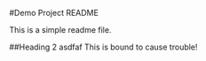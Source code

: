 #Demo Project README

This is a simple readme file.

##Heading 2
asdfaf
This is bound to cause trouble!